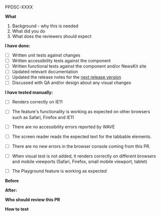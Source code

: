PPDSC-XXXX

**What**

1. Background - why this is needed
2. What did you do
3. What does the reviewers should expect

<!---
This section will be used to indicate if we should move to a major version in the next release, remove if not revelant.
DO CONSIDER any of the following are breaking changes to a consumer, this is by no mean an exhaustive list.
-removing or renaming props
-removing or renaming tokens
-removing or renaming components
-removing or renaming exported functions
-in some cases, major bumps to peer dependencies
--->

<!---
Add any breaking change if present.
E.g:
BREAKING CHANGE: renames the foobar component's prop foo to bar 
--->

**I have done:**
 - [ ] Written unit tests against changes
 - [ ] Written accessibility tests against the component
 - [ ] Written functional tests against the component and/or NewsKit site
 - [ ] Updated relevant documentation
 - [ ] Updated the release notes for the [next release version](https://nidigitalsolutions.jira.com/wiki/spaces/NPP/pages/2349695021/Release%2BNotes%2BCode%2B-%2BWeb%2BDocumentation)
 - [ ] Discussed with QA and/or design about any visual changes

**I have tested manually:**
 - [ ] Renders correctly on IE11
 - [ ] The feature's functionality is working as expected on other browsers such as Safari, Firefox and IE11
 - [ ] There are no accessibility errors reported by WAVE
 - [ ] The screen reader reads the expected text for the tabbable elements.
 - [ ] There are no new errors in the browser console coming from this PR.
 - [ ] When visual test is not added, it renders correctly on different browsers and mobile viewports (Safari, Firefox, small mobile viewport, tablet)
 - [ ] The Playground feature is working as expected



<!---
Below sections are optional
--->

**Before**
<!--- Drag and Drop your screenshot's here --->

**After:**
<!--- Drag and Drop your screenshot's here --->

**Who should review this PR**
<!---
If you know someone is a domain expert for your PR,
someone who is deeply involved in the story,
ask them explicitly to review the PR.
--->

**How to test**
<!--
If it's not immediately obvious how to test this PR, give instructions.
It's mandatory to update README.MD or development documentation if existing test strategy had changed.
-->

<!--
More info about raising an good PR: https://nidigitalsolutions.jira.com/wiki/spaces/NPP/pages/1319370846/Pull+Request
-->
